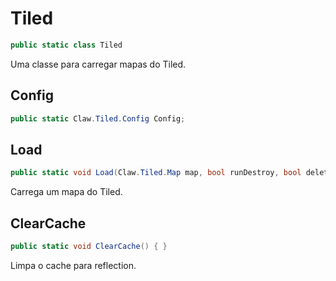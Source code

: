 # Tiled
```csharp
public static class Tiled
```
Uma classe para carregar mapas do Tiled.<br />
## Config
```csharp
public static Claw.Tiled.Config Config;
```
## Load
```csharp
public static void Load(Claw.Tiled.Map map, bool runDestroy, bool deleteAll) { }
```
Carrega um mapa do Tiled.<br />
## ClearCache
```csharp
public static void ClearCache() { }
```
Limpa o cache para reflection.<br />
